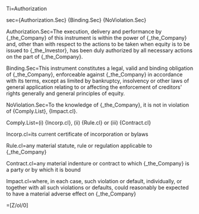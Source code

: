 Ti=Authorization

sec={Authorization.Sec}  {Binding.Sec}  {NoViolation.Sec}

Authorization.Sec=The execution, delivery and performance by {_the_Company} of this instrument is within the power of {_the_Company} and, other than with respect to the actions to be taken when equity is to be issued to {_the_Investor}, has been duly authorized by all necessary actions on the part of {_the_Company}.

Binding.Sec=This instrument constitutes a legal, valid and binding obligation of {_the_Company}, enforceable against {_the_Company} in accordance with its terms, except as limited by bankruptcy, insolvency or other laws of general application relating to or affecting the enforcement of creditors' rights generally and general principles of equity.

NoViolation.Sec=To the knowledge of {_the_Company}, it is not in violation of {Comply.List}, {Impact.cl}.

Comply.List=(i) {Incorp.cl}, (ii) {Rule.cl} or (iii) {Contract.cl}

Incorp.cl=its current certificate of incorporation or bylaws

Rule.cl=any material statute, rule or regulation applicable to {_the_Company}

Contract.cl=any material indenture or contract to which {_the_Company} is a party or by which it is bound

Impact.cl=where, in each case, such violation or default, individually, or together with all such violations or defaults, could reasonably be expected to have a material adverse effect on {_the_Company}

=[Z/ol/0]
